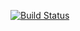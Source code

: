 [![Build Status](https://travis-ci.org/richardszabo/Ponthatar.svg?branch=master)](https://travis-ci.org/richardszabo/Ponthatar)